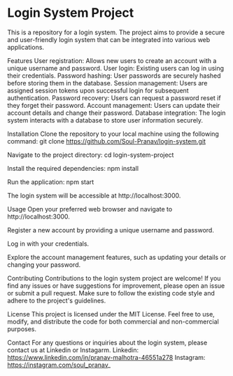 # Login System Project
This is a repository for a login system. The project aims to provide a secure and user-friendly login system that can be integrated into various web applications.

Features
User registration: Allows new users to create an account with a unique username and password.
User login: Existing users can log in using their credentials.
Password hashing: User passwords are securely hashed before storing them in the database.
Session management: Users are assigned session tokens upon successful login for subsequent authentication.
Password recovery: Users can request a password reset if they forget their password.
Account management: Users can update their account details and change their password.
Database integration: The login system interacts with a database to store user information securely.

Installation
Clone the repository to your local machine using the following command:
git clone https://github.com/Soul-Pranav/login-system.git

Navigate to the project directory:
cd login-system-project

Install the required dependencies:
npm install

Run the application:
npm start

The login system will be accessible at http://localhost:3000.

Usage
Open your preferred web browser and navigate to http://localhost:3000.

Register a new account by providing a unique username and password.

Log in with your credentials.

Explore the account management features, such as updating your details or changing your password.

Contributing
Contributions to the login system project are welcome! If you find any issues or have suggestions for improvement, please open an issue or submit a pull request. Make sure to follow the existing code style and adhere to the project's guidelines.

License
This project is licensed under the MIT License. Feel free to use, modify, and distribute the code for both commercial and non-commercial purposes.

Contact
For any questions or inquiries about the login system, please contact us at Linkedin or Instagarm.
Linkedin: https://www.linkedin.com/in/pranav-malhotra-46551a278
Instagram: https://instagram.com/soul_pranav_
